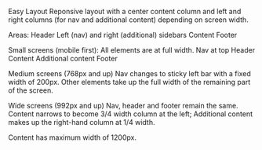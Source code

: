 Easy Layout
Reponsive layout with a center content column and left and right columns (for nav and additional content) depending on screen width.

Areas:
Header
Left (nav) and right (additional) sidebars
Content
Footer

Small screens (mobile first):
All elements are at full width.
Nav at top
Header
Content
Additional content
Footer

Medium screens (768px and up)
Nav changes to sticky left bar with a fixed width of 200px.
Other elements take up the full width of the remaining part of the screen.

Wide screens (992px and up)
Nav, header and footer remain the same.
Content narrows to become 3/4 width column at the left; Additional content makes up the right-hand column at 1/4 width.

Content has maximum width of 1200px.
